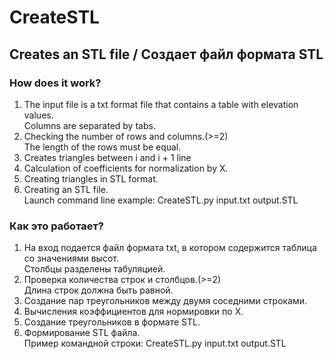 # CreateSTL
 ## Creates an STL file / Создает файл формата STL  

 ### How does it work?   
   1. The input file is a txt format file that contains a table with elevation values.  
      Columns are separated by tabs.  
   2. Checking the number of rows and columns.(>=2)  
      The length of the rows must be equal.  
   3. Creates triangles between i and i + 1 line  
   4. Calculation of coefficients for normalization by X.  
   5. Creating triangles in STL format.    
   6. Creating an STL file.  
   Launch command line example: CreateSTL.py input.txt output.STL 
   
 ### Как это работает?  
   1. На вход подается файл формата txt, в котором содержится таблица со значениями высот.  
      Столбцы разделены табуляцией.
   2. Проверка количества строк и столбцов.(>=2)  
      Длина строк должна быть равной.  
   3. Создание пар треугольников между двумя соседними строками.  
   4. Вычисления коэффициентов для нормировки по X.  
   5. Создание треугольников в формате STL.  
   6. Формирование STL файла.  
   Пример командной строки: CreateSTL.py input.txt output.STL  
